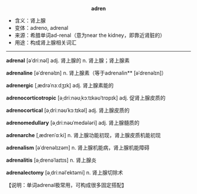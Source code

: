 
**<center>adren</center>**

- <span class="definition">含义：肾上腺</span>
- <span class="definition">变体：adreno, adrenal</span>
- <span class="definition">来源：希腊单词ad-renal（意为near the kidney，即靠近肾脏的）</span>
- <span class="definition">用途：构成肾上腺相关词汇</span>


---


<span class="vocabulary">**adrenal**</span> [əˈdriːnəl] adj. 肾上腺的 n. 肾上腺；肾上腺素

<span class="vocabulary">**adrenaline**</span> [əˈdrenəlɪn] n. 肾上腺素（等于adrenalin**</span> [əˈdrenəlɪn]）

<span class="vocabulary">**adrenergic**</span> [ˌædrəˈnɜːdʒɪk] adj. 肾上腺素能的

<span class="vocabulary">**adrenocorticotropic**</span> [әˌdriːnəʊˌkɔːtɪkəʊˈtrɒpɪk] adj. 促肾上腺皮质的

<span class="vocabulary">**adrenocortical**</span> [əˌdriːnəʊˈkɔːtɪkəl] adj. 肾上腺皮质的

<span class="vocabulary">**adrenomedullary**</span> [əˌdriːnəʊˈmedələri] adj. 肾上腺髓质的

<span class="vocabulary">**adrenarche**</span> [ˌædrenˈɑːki] n. 肾上腺功能初现，肾上腺皮质机能初现

<span class="vocabulary">**adrenalism**</span> [əˈdrenəlɪzəm] n. 肾上腺机能病，肾上腺机能障碍

<span class="vocabulary">**adrenalitis**</span> [əˌdrenəˈlaɪtɪs] n. 肾上腺炎

<span class="vocabulary">**adrenalectomy**</span> [əˌdriːnəlˈektəmi] n. 肾上腺切除术

【说明：单词adrenal极常用，可构成很多固定搭配】
